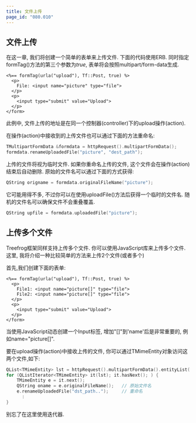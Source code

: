 ```yaml
---
title: 文件上传
page_id: "080.010"
---
```


## 文件上传

在这一章, 我们将创建一个简单的表单来上传文件. 下面的代码使用ERB. 同时指定formTag()方法的第三个参数为*true*, 表单将会按照multipart/form-data生成.

```
<%== formTag(urla("upload"), Tf::Post, true) %>
  <p>
    File: <input name="picture" type="file">
  </p>
  <p> 
    <input type="submit" value="Upload">
  </p>
</form>
```

此例中, 文件上传的地址是在同一个控制器(controller)下的upload操作(action).

在操作(action)中接收到的上传文件也可以通过下面的方法重命名:

```c++
TMultipartFormData &formdata = httpRequest().multipartFormData();
formdata.renameUploadedFile("picture", "dest_path");
```

上传的文件将视为临时文件. 如果你重命名上传的文件, 这个文件会在操作(action)结束后自动删除.
原始的文件名可以通过下面的方式获得:

```c++
QString origname = formdata.originalFileName("picture");
```

它可能用得不多, 不过你可以在使用uploadFile()方法后获得一个临时的文件名. 随机的文件名可以确保文件不会重叠覆盖.

```c++
QString upfile = formdata.uploadedFile("picture");
``` 

## 上传多个文件

Treefrog框架同样支持上传多个文件. 你可以使用JavaScript库来上传多个文件. 这里, 我将介绍一种比较简单的方法来上传2个文件(或者多个)

首先,我们创建下面的表单:

```
<%== formTag(urla("upload"), Tf::Post, true) %>
  <p>
    File1: <input name="picture[]" type="file">
    File2: <input name="picture[]" type="file">
  </p>
  <p> 
    <input type="submit" value="Upload">
  </p>
</form>
```

当使用JavaScript动态创建一个Input标签, 增加"[]"到'name'后是非常重要的, 例如name="picture[]".

要在upload操作(action)中接收上传的文件, 你可以通过TMimeEntity对象访问这两个文件,如下:

```c++
QList<TMimeEntity> lst = httpRequest().multipartFormData().entityList( "picture[]" );
for (QListIterator<TMimeEntity> it(lst); it.hasNext(); ) {
    TMimeEntity e = it.next();
    QString oname = e.originalFileName();   // 原始文件名
    e.renameUploadedFile("dst_path..");     // 重命名
      :
}
```

别忘了在这里使用迭代器.